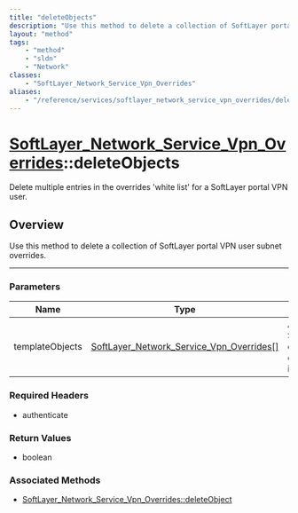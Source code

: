 ```yaml
---
title: "deleteObjects"
description: "Use this method to delete a collection of SoftLayer portal VPN user subnet overrides."
layout: "method"
tags:
    - "method"
    - "sldn"
    - "Network"
classes:
    - "SoftLayer_Network_Service_Vpn_Overrides"
aliases:
    - "/reference/services/softlayer_network_service_vpn_overrides/deleteObjects"
---
```

# [SoftLayer_Network_Service_Vpn_Overrides](/reference/services/SoftLayer_Network_Service_Vpn_Overrides)::deleteObjects


Delete multiple entries in the overrides 'white list' for a SoftLayer portal VPN user.


## Overview 
Use this method to delete a collection of SoftLayer portal VPN user subnet overrides. 

-----

### Parameters 
|Name | Type | Description |
| --- | --- | --- |
|templateObjects| <a href='/reference/datatypes/SoftLayer_Network_Service_Vpn_Overrides'>SoftLayer_Network_Service_Vpn_Overrides[] </a>| An array of skeleton SoftLayer_Network_Service_Vpn_Overrides objects that you wish to delete. Each object in the array must have at least their id properties defined.|


### Required Headers
* authenticate


### Return Values
* boolean


### Associated Methods

*  [SoftLayer_Network_Service_Vpn_Overrides::deleteObject](/reference/services/SoftLayer_Network_Service_Vpn_Overrides/deleteObject )




